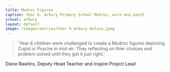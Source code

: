 ```yaml
---
title: Modroc Figures
caption: Year 6, Arbury Primary School Modroc, wire and paint
school: arbury
layout: default
image: /images/entries/Year 6 Arbury Online.jpeg
---
```

> 'Year 6 children were challenged to create a Modroc figures depicting Cupid or Psyche in mid-air. They reflecting on thier choices and problem solved until they got it just right.'

Diane Rawlins, Deputy Head Teacher and Inspire Project Lead
